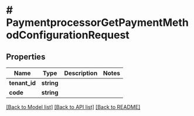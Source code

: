 # # PaymentprocessorGetPaymentMethodConfigurationRequest


## Properties 


Name | Type | Description | Notes
------------ | ------------- | ------------- | -------------
**tenant_id**| **string** |   |
**code**| **string** |   |


[[Back to Model list]](../../README.md#models) [[Back to API list]](../../README.md#endpoints) [[Back to README]](../../README.md)

